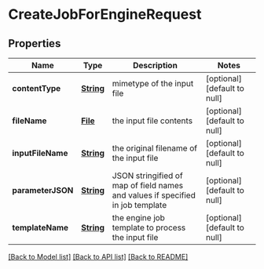 # CreateJobForEngineRequest
## Properties

Name | Type | Description | Notes
------------ | ------------- | ------------- | -------------
**contentType** | [**String**](string.md) | mimetype of the input file | [optional] [default to null]
**fileName** | [**File**](file.md) | the input file contents | [optional] [default to null]
**inputFileName** | [**String**](string.md) | the original filename of the input file | [optional] [default to null]
**parameterJSON** | [**String**](string.md) | JSON stringified of map of field names and values if specified in job template | [optional] [default to null]
**templateName** | [**String**](string.md) | the engine job template to process the input file | [optional] [default to null]

[[Back to Model list]](../README.md#documentation-for-models) [[Back to API list]](../README.md#documentation-for-api-endpoints) [[Back to README]](../README.md)

